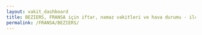 ```yaml
---
layout: vakit_dashboard
title: BEZIERS, FRANSA için iftar, namaz vakitleri ve hava durumu - ilçe/eyalet seç
permalink: /FRANSA/BEZIERS/
---
```


<script type="text/javascript">
  var GLOBAL_COUNTRY = 'FRANSA';
  var GLOBAL_CITY = 'BEZIERS';
  var GLOBAL_STATE = '';
  var lat = 72;
  var lon = 21;
</script>
